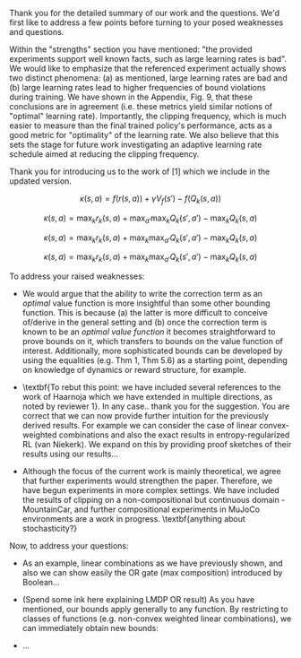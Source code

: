 Thank you for the detailed summary of our work and the questions. We'd first like to address a few points before turning to your posed weaknesses and questions.

Within the "strengths" section you have mentioned: "the provided experiments support well known facts, such as large learning rates is bad". We would like to emphasize that the referenced experiment actually shows two distinct phenomena: (a) as mentioned, large learning rates are bad and (b) large learning rates lead to higher frequencies of bound violations during training. We have shown in the Appendix, Fig. 9, that these conclusions are in agreement  (i.e. these metrics yield similar notions of "optimal" learning rate). Importantly, the clipping frequency, which is much easier to measure than the final trained policy's performance, acts as a good metric for "optimality" of the learning rate. We also believe that this sets the stage for future work investigating an adaptive learning rate schedule aimed at reducing the clipping frequency.

Thank you for introducing us to the work of [1] which we include in the updated version. 

$$ \kappa(s,a) = f({r(s,a)}) + \gamma V_f(s') - f({Q_k(s,a)})$$

$$ \kappa(s,a) = \max_k {r_k(s,a)} + \max_{a'} \max_k { Q_k(s',a') } - \max_k {Q_k(s,a)} $$

$$ \kappa(s,a) = \max_k {r_k(s,a)} + \max_{k} \max_{a'} { Q_k(s',a') } - \max_k {Q_k(s,a)} $$

$$ \kappa(s,a) = \max_k {r_k(s,a)} + \max_{k} \max_{a'} { Q_k(s',a') } - \max_k {Q_k(s,a)} $$

To address your raised weaknesses:

- We would argue that the ability to write the correction term as an *optimal* value function is more insightful than some other bounding function. This is because (a) the latter is more difficult to conceive of/derive in the general setting and (b) once the correction term is known to be an *optimal value function* it becomes straightforward to prove bounds on it, which transfers to bounds on the value function of interest. Additionally, more sophisticated bounds can be developed by using the equalities (e.g. Thm 1, Thm 5.6) as a starting point, depending on knowledge of dynamics or reward structure, for example.

- \textbf{To rebut this point: we have included several references to the work of Haarnoja which we have extended in multiple directions, as noted by reviewer 1}. In any case.. thank you for the suggestion. You are correct that we can now provide further intuition for the previously derived results. For example we can consider the case of linear convex-weighted combinations and also the exact results in entropy-regularized RL (van Niekerk). We expand on this by providing proof sketches of their results using our results...

- Although the focus of the current work is mainly theoretical, we agree that further experiments would strengthen the paper. Therefore, we have begun experiments in more complex settings. We have included the results of clipping on a non-compositional but continuous domain - MountainCar, and further compositional experiments in MuJoCo environments are a work in progress. \textbf{anything about stochasticity?}


Now, to address your questions:

- As an example, linear combinations as we have previously shown, and also we can show easily the OR gate (max composition) introduced by Boolean...

- (Spend some ink here explaining LMDP OR result) As you have mentioned, our bounds apply generally to any function. By restricting to classes of functions (e.g. non-convex weighted linear combinations), we can immediately obtain new bounds:

- ...
